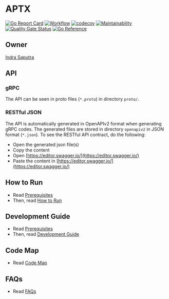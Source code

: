 # APTX

[![Go Report Card](https://goreportcard.com/badge/github.com/indrasaputra/aptx)](https://goreportcard.com/report/github.com/indrasaputra/aptx)
[![Workflow](https://github.com/indrasaputra/aptx/workflows/Test/badge.svg)](https://github.com/indrasaputra/aptx/actions)
[![codecov](https://codecov.io/gh/indrasaputra/aptx/branch/main/graph/badge.svg?token=VI4V05KUEO)](https://codecov.io/gh/indrasaputra/aptx)
[![Maintainability](https://api.codeclimate.com/v1/badges/e28a29089f4c66303cb0/maintainability)](https://codeclimate.com/github/indrasaputra/aptx/maintainability)
[![Quality Gate Status](https://sonarcloud.io/api/project_badges/measure?project=indrasaputra_aptx&metric=alert_status)](https://sonarcloud.io/dashboard?id=indrasaputra_aptx)
[![Go Reference](https://pkg.go.dev/badge/github.com/indrasaputra/aptx.svg)](https://pkg.go.dev/github.com/indrasaputra/aptx)

## Owner

[Indra Saputra](https://github.com/indrasaputra)

## API

### gRPC

The API can be seen in proto files (`*.proto`) in directory `proto/`.

### RESTful JSON

The API is automatically generated in OpenAPIv2 format when generating gRPC codes.
The generated files are stored in directory `openapiv2` in JSON format (`*.json`).
To see the RESTful API contract, do the following:
- Open the generated json file(s)
- Copy the content
- Open [https://editor.swagger.io/](https://editor.swagger.io/)
- Paste the content in [https://editor.swagger.io/](https://editor.swagger.io/)

## How to Run

- Read [Prerequisites](doc/PREREQUISITES.md)
- Then, read [How to Run](doc/HOW_TO_RUN.md)

## Development Guide

- Read [Prerequisites](doc/PREREQUISITES.md)
- Then, read [Development Guide](doc/DEVELOPMENT_GUIDE.md)

## Code Map

- Read [Code Map](doc/CODE_MAP.md)

## FAQs

- Read [FAQs](doc/FAQS.md)